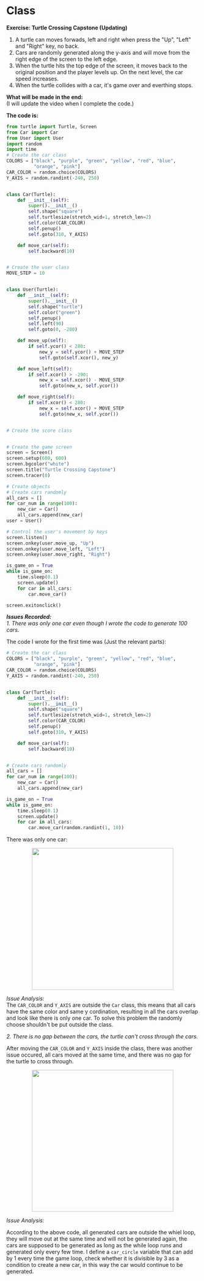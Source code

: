 # Class

**Exercise: Turtle Crossing Capstone (Updating)**  
1. A turtle can moves forwads, left and right when press the "Up", "Left" and "Right" key, no back.
2. Cars are randomly generated along the y-axis and will move from the right edge of the screen to the left edge.
3. When the turtle hits the top edge of the screen, it moves back to the original position and the player levels up. On the next level, the car speed increases.
4. When the turtle collides with a car, it's game over and everthing stops.

**What will be made in the end:**  
(I will update the video when I complete the code.)


**The code is:**
```py
from turtle import Turtle, Screen
from Car import Car
from User import User
import random
import time
# Create the car class
COLORS = ["black", "purple", "green", "yellow", "red", "blue",
          "orange", "pink"]
CAR_COLOR = random.choice(COLORS)
Y_AXIS = random.randint(-240, 250)


class Car(Turtle):
    def __init__(self):
        super().__init__()
        self.shape("square")
        self.turtlesize(stretch_wid=1, stretch_len=2)
        self.color(CAR_COLOR)
        self.penup()
        self.goto(310, Y_AXIS)

    def move_car(self):
        self.backward(10)


# Create the user class
MOVE_STEP = 10


class User(Turtle):
    def __init__(self):
        super().__init__()
        self.shape("turtle")
        self.color("green")
        self.penup()
        self.left(90)
        self.goto(0, -280)

    def move_up(self):
        if self.ycor() < 280:
            new_y = self.ycor() + MOVE_STEP
            self.goto(self.xcor(), new_y)

    def move_left(self):
        if self.xcor() > -290:
            new_x = self.xcor() - MOVE_STEP
            self.goto(new_x, self.ycor())

    def move_right(self):
        if self.xcor() < 280:
            new_x = self.xcor() + MOVE_STEP
            self.goto(new_x, self.ycor())


# Create the score class


# Create the game screen
screen = Screen()
screen.setup(600, 600)
screen.bgcolor("white")
screen.title("Turtle Crossing Capstone")
screen.tracer(0)

# Create objects
# Create cars randomly
all_cars = []
for car_num in range(100):
    new_car = Car()
    all_cars.append(new_car)
user = User()

# Control the user's movement by keys
screen.listen()
screen.onkey(user.move_up, "Up")
screen.onkey(user.move_left, "Left")
screen.onkey(user.move_right, "Right")

is_game_on = True
while is_game_on:
    time.sleep(0.1)
    screen.update()
    for car in all_cars:
        car.move_car()

screen.exitonclick()

```

_**Issues Recorded:**_  
_1. There was only one car even though I wrote the code to generate 100 cars._  

The code I wrote for the first time was (Just the relevant parts):
```py
# Create the car class
COLORS = ["black", "purple", "green", "yellow", "red", "blue",
          "orange", "pink"]
CAR_COLOR = random.choice(COLORS)
Y_AXIS = random.randint(-240, 250)


class Car(Turtle):
    def __init__(self):
        super().__init__()
        self.shape("square")
        self.turtlesize(stretch_wid=1, stretch_len=2)
        self.color(CAR_COLOR)
        self.penup()
        self.goto(310, Y_AXIS)

    def move_car(self):
        self.backward(10)


# Create cars randomly
all_cars = []
for car_num in range(100):
    new_car = Car()
    all_cars.append(new_car)

is_game_on = True
while is_game_on:
    time.sleep(0.1)
    screen.update()
    for car in all_cars:
        car.move_car(random.randint(1, 10))

```
There was only one car:

<div align=center>
<img src="https://github.com/ShiyuFan0820/PythonLearningNote/assets/149340606/c9995407-5f55-4532-b637-44c5743ffaf8" width=370>
</div>

_Issue Analysis:_  
The `CAR_COLOR` and `Y_AXIS` are outside the `Car` class, this means that all cars have the same color and same y cordination, resulting in all the cars overlap and look like there is only one car. To solve this problem the randomly choose shouldn't be put outside the class.

_2. There is no gap between the cars, the turtle can't cross through the cars._  

After moving the `CAR_COLOR` and `Y_AXIS` inside the class, there was another issue occured, all cars moved at the same time, and there was no gap for the turtle to cross through.

<div align=center>
<img src="https://github.com/ShiyuFan0820/PythonLearningNote/assets/149340606/6e8a9a60-c375-4b54-9601-10c15c71a3b7" width=370>
</div>

_Issue Analysis:_ 

According to the above code, all generated cars are outside the whiel loop, they will move out at the same time and will not be generated again, the cars are supposed to be generated as long as the while loop runs and generated only every few time. I define a `car_circle` variable that can add by 1 every time the game loop, check whether it is divisible by 3 as a condition to create a new car, in this way the car would continue to be generated.






